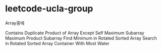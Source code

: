 # leetcode-ucla-group


Array중에 

Contains Duplicate
Product of Array Except Self
Maximum Subarray
Maximum Product Subarray
Find Minimum in Rotated Sorted Array
Search in Rotated Sorted Array
Container With Most Water

